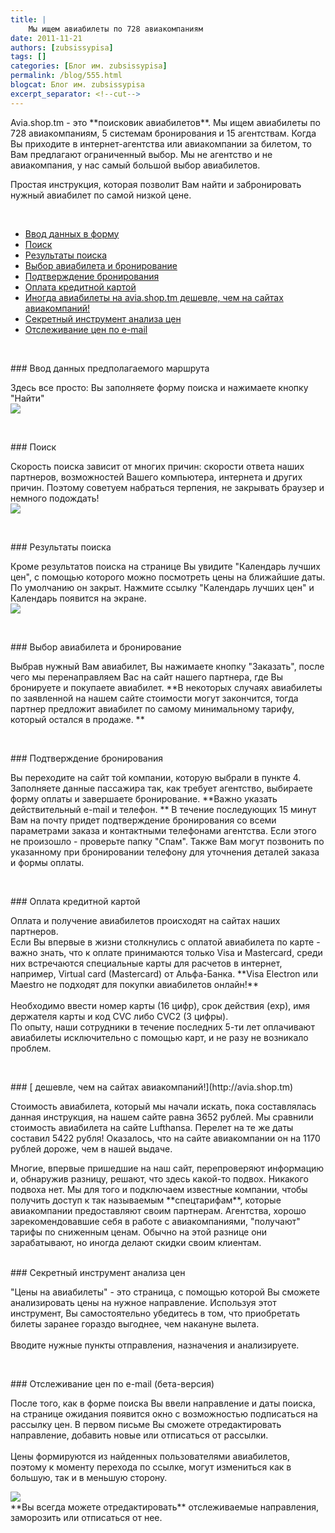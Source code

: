 ```yaml
---
title: |
    Мы ищем авиабилеты по 728 авиакомпаниям
date: 2011-11-21
authors: [zubsissypisa]
tags: []
categories: [Блог им. zubsissypisa]
permalink: /blog/555.html
blogcat: Блог им. zubsissypisa
excerpt_separator: <!--cut-->
---
```


<p>Avia.shop.tm - это **поисковик авиабилетов**. Мы ищем 
авиабилеты по 728 авиакомпаниям, 5 системам бронирования и 15 
агентствам. Когда Вы приходите в интернет-агентства или авиакомпании за 
билетом, то Вам предлагают ограниченный выбор. Мы не агентство и не 
авиакомпания, у нас самый большой выбор авиабилетов.</p>
<p>Простая инструкция, которая позволит Вам найти и забронировать нужный авиабилет по самой низкой цене.</p>
<p><br></p>


- [Ввод данных в форму](#1)
- [Поиск](#2)
- [Результаты поиска](#3)
- [Выбор авиабилета и бронирование](#4)
- [Подтверждение бронирования](#5)
- [Оплата кредитной картой](#6)
- [Иногда авиабилеты на avia.shop.tm дешевле, чем на сайтах авиакомпаний!](#7)
- [Секретный инструмент анализа цен](#8)
- [Отслеживание цен по e-mail](#9)


<p><br></p>
###  <a name="1"> Ввод данных предполагаемого маршрута</a>

<p>
Здесь все просто: Вы заполняете форму поиска и нажимаете кнопку "Найти"<br>
<img src="http://i.imgur.com/Is658.jpg">
</p>
<p><br></p>
###  <a name="2">Поиск</a>

<p>Скорость поиска зависит от многих причин: скорости ответа наших 
партнеров, возможностей Вашего компьютера, интернета и других причин. 
Поэтому советуем набраться терпения, не закрывать браузер и немного 
подождать!<br>
<img src="http://i.imgur.com/Q7gUM.jpg">
</p>
<p><br></p>
###  <a name="3">Результаты поиска</a>

<p>Кроме результатов поиска на странице Вы увидите "Календарь лучших 
цен", с помощью которого можно посмотреть цены на ближайшие даты. По 
умолчанию он закрыт. Нажмите ссылку "Календарь лучших цен" и Календарь 
появится на экране.<br>
<img src="http://i.imgur.com/UaNEU.jpg">
</p>
<p><br></p>
###  <a name="4">Выбор авиабилета и бронирование</a>

<p>Выбрав нужный Вам авиабилет, Вы нажимаете кнопку "Заказать", после 
чего мы перенаправляем Вас на сайт нашего партнера, где Вы бронируете и 
покупаете авиабилет. **В некоторых случаях авиабилеты по заявленной на 
нашем сайте стоимости могут закончится, тогда партнер предложит 
авиабилет по самому минимальному тарифу, который остался в продаже. **
</p>
<p><br></p>
###  <a name="5">Подтверждение бронирования</a>

<p>
Вы переходите на сайт той компании, которую выбрали в пункте 4. 
Заполняете данные пассажира так, как требует агентство, выбираете форму 
оплаты и завершаете бронирование. **Важно указать действительный e-mail  и телефон. **
 В течение последующих 15 минут Вам на почту придет подтверждение 
бронирования со всеми параметрами заказа и контактными телефонами 
агентства. Если этого не произошло - проверьте папку "Спам". Также Вам 
могут позвонить по указанному при бронировании телефону для уточнения 
деталей заказа и формы оплаты.
</p>
<p><br></p>
###  <a name="6">Оплата кредитной картой</a>

<p>
Оплата и получение авиабилетов</a> происходят на сайтах наших партнеров. <br>
Если Вы впервые в жизни столкнулись с оплатой авиабилета по карте - 
важно знать, что к оплате принимаются только Visa и Mastercard, среди 
них встречаются специальные карты для расчетов в интернет, например, 
Virtual card (Mastercard) от Альфа-Банка. **Visa Electron или Maestro  не подходят для покупки авиабилетов онлайн!** <br><br>Необходимо ввести  номер карты (16 цифр), срок действия (exp), имя держателя карты и код CVC либо CVC2 (3 цифры).<br>
По опыту, наши сотрудники в течение последних 5-ти лет оплачивают 
авиабилеты исключительно с помощью карт, и не разу не возникало проблем.</p>
<p><br></p>
###  [ дешевле, чем на сайтах авиакомпаний!](http://avia.shop.tm)

<p>
Стоимость авиабилета, который мы начали искать, пока составлялась данная
 инструкция, на нашем сайте равна 3652 рублей. Мы сравнили стоимость 
авиабилета на сайте Lufthansa. Перелет на те же даты составил 5422 
рубля! Оказалось, что на сайте авиакомпании он на 1170 рублей дороже, 
чем в нашей выдаче.</p>
<p>Многие, впервые пришедшие на наш сайт, перепроверяют информацию и, 
обнаружив разницу, решают, что здесь какой-то подвох. Никакого подвоха 
нет. Мы для того и подключаем известные компании, чтобы получить доступ к
 так называемым **спецтарифам**, которые авиакомпании 
предоставляют своим партнерам. Агентства, хорошо зарекомендовавшие себя в
 работе с авиакомпаниями, "получают" тарифы по сниженным ценам. Обычно 
на этой разнице они зарабатывают, но иногда делают скидки своим 
клиентам.<br>
<br>
</p>
###  <a name="8">Секретный инструмент анализа цен</a>

<p>
"Цены на авиабилеты" - это страница, с помощью которой Вы сможете 
анализировать цены на нужное направление. Используя этот инструмент, Вы 
самостоятельно убедитесь в том, что приобретать билеты заранее гораздо 
выгоднее, чем накануне вылета.<br>
<br>
Вводите нужные пункты отправления, назначения и анализируете.
</p>
<p><br></p>
###  <a name="9">Отслеживание цен по e-mail (бета-версия)</a>

<p>
После того, как в форме поиска Вы ввели направление и даты поиска, на 
странице ожидания появится окно с возможностью подписаться на рассылку 
цен. В первом письме Вы сможете отредактировать направление, добавить 
новые или отписаться от рассылки.  <br><br>
Цены формируются из найденных пользователями авиабилетов, поэтому к 
моменту перехода по ссылке, могут измениться как в большую, так и в 
меньшую сторону. </p>
<p><img src="http://i.imgur.com/MYBpz.jpg"><br>
**Вы всегда можете отредактировать** отслеживаемые направления, заморозить или отписаться от нее.
</p>
